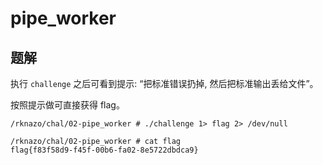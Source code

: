 # pipe_worker

## 题解

执行 `challenge` 之后可看到提示: “把标准错误扔掉, 然后把标准输出丢给文件”。

按照提示做可直接获得 flag。

```log
/rknazo/chal/02-pipe_worker # ./challenge 1> flag 2> /dev/null

/rknazo/chal/02-pipe_worker # cat flag
flag{f83f58d9-f45f-00b6-fa02-8e5722dbdca9}
```
